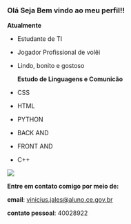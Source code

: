 ### Olá Seja Bem vindo ao meu perfil!!
**Atualmente**
- Estudante de TI
- Jogador Profissional de volêi
- Lindo, bonito e gostoso

  **Estudo de Linguagens e Comunicão**  
- CSS
- HTML
- PYTHON
- BACK AND
- FRONT AND
- C++
<!--MY GIF-->
![](https://i.imgur.com/TI5Hpnk.gif)

**Entre em contato comigo por meio de:**

**email**: vinicius.jales@aluno.ce.gov.br

**contato pessoal**: 40028922
